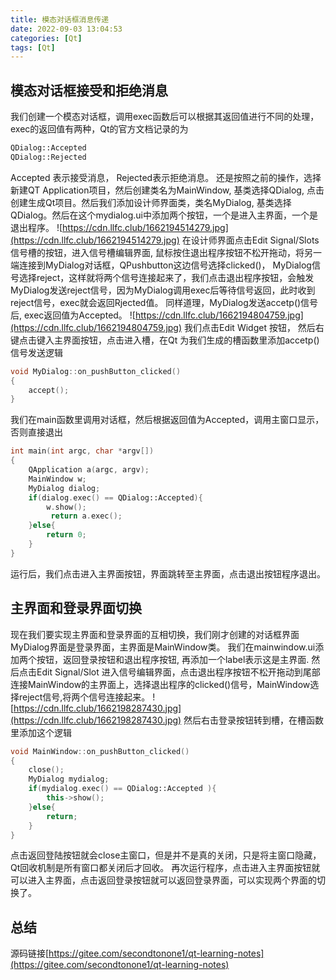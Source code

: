 ```yaml
---
title: 模态对话框消息传递
date: 2022-09-03 13:04:53
categories: [Qt]
tags: [Qt]
---
```

## 模态对话框接受和拒绝消息
我们创建一个模态对话框，调用exec函数后可以根据其返回值进行不同的处理，exec的返回值有两种，Qt的官方文档记录的为
``` cpp
QDialog::Accepted
QDialog::Rejected
```
<!--more-->
Accepted 表示接受消息， Rejected表示拒绝消息。
还是按照之前的操作，选择新建QT Application项目，然后创建类名为MainWindow, 基类选择QDialog, 点击创建生成Qt项目。然后我们添加设计师界面类，类名MyDialog, 基类选择QDialog。然后在这个mydialog.ui中添加两个按钮，一个是进入主界面，一个是退出程序。
![https://cdn.llfc.club/1662194514279.jpg](https://cdn.llfc.club/1662194514279.jpg)
在设计师界面点击Edit Signal/Slots 信号槽的按钮，进入信号槽编辑界面, 鼠标按住退出程序按钮不松开拖动，将另一端连接到MyDialog对话框，QPushbutton这边信号选择clicked()， MyDialog信号选择reject，这样就将两个信号连接起来了，我们点击退出程序按钮，会触发MyDialog发送reject信号，因为MyDialog调用exec后等待信号返回，此时收到reject信号，exec就会返回Rjected值。
同样道理，MyDialog发送accetp()信号后, exec返回值为Accepted。
![https://cdn.llfc.club/1662194804759.jpg](https://cdn.llfc.club/1662194804759.jpg)
我们点击Edit Widget 按钮， 然后右键点击键入主界面按钮，点击进入槽，在Qt 为我们生成的槽函数里添加accetp()信号发送逻辑
``` cpp
void MyDialog::on_pushButton_clicked()
{
    accept();
}
```
我们在main函数里调用对话框，然后根据返回值为Accepted，调用主窗口显示，否则直接退出
``` cpp
int main(int argc, char *argv[])
{
    QApplication a(argc, argv);
    MainWindow w;
    MyDialog dialog;
    if(dialog.exec() == QDialog::Accepted){
        w.show();
         return a.exec();
    }else{
        return 0;
    }
}
```
运行后，我们点击进入主界面按钮，界面跳转至主界面，点击退出按钮程序退出。
## 主界面和登录界面切换
现在我们要实现主界面和登录界面的互相切换，我们刚才创建的对话框界面MyDialog界面是登录界面，主界面是MainWindow类。
我们在mainwindow.ui添加两个按钮，返回登录按钮和退出程序按钮, 再添加一个label表示这是主界面.
然后点击Edit Signal/Slot 进入信号编辑界面，点击退出程序按钮不松开拖动到尾部连接MainWindow的主界面上，选择退出程序的clicked()信号，MainWindow选择reject信号,将两个信号连接起来。
![https://cdn.llfc.club/1662198287430.jpg](https://cdn.llfc.club/1662198287430.jpg)
然后右击登录按钮转到槽，在槽函数里添加这个逻辑
``` cpp
void MainWindow::on_pushButton_clicked()
{
    close();
    MyDialog mydialog;
    if(mydialog.exec() == QDialog::Accepted ){
        this->show();
    }else{
        return;
    }
}
```
点击返回登陆按钮就会close主窗口，但是并不是真的关闭，只是将主窗口隐藏，Qt回收机制是所有窗口都关闭后才回收。
再次运行程序，点击进入主界面按钮就可以进入主界面，点击返回登录按钮就可以返回登录界面，可以实现两个界面的切换了。
## 总结

源码链接[https://gitee.com/secondtonone1/qt-learning-notes](https://gitee.com/secondtonone1/qt-learning-notes)




